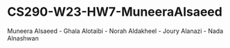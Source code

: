 # CS290-W23-HW7-MuneeraAlsaeed
Muneera Alsaeed - Ghala Alotaibi - Norah Aldakheel - Joury Alanazi - Nada Alnashwan

